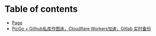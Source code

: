 # Table of contents

* [Page](README.md)
* [PicGo + Github私库作图床，Cloudflare Workers加速，Gitlab 实时备份](github-image-hosting.md)
